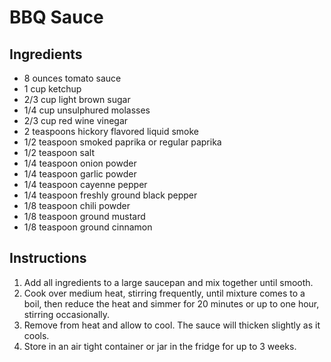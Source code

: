 # BBQ Sauce

## Ingredients

- 8 ounces tomato sauce
- 1 cup ketchup
- 2/3 cup light brown sugar
- 1/4 cup unsulphured molasses
- 2/3 cup red wine vinegar
- 2 teaspoons hickory flavored liquid smoke
- 1/2 teaspoon smoked paprika or regular paprika
- 1/2 teaspoon salt
- 1/4 teaspoon onion powder
- 1/4 teaspoon garlic powder
- 1/4 teaspoon cayenne pepper
- 1/4 teaspoon freshly ground black pepper
- 1/8 teaspoon chili powder
- 1/8 teaspoon ground mustard
- 1/8 teaspoon ground cinnamon

## Instructions

1. Add all ingredients to a large saucepan and mix together until smooth.
1. Cook over medium heat, stirring frequently, until mixture comes to a boil, then reduce the heat and simmer for 20 minutes or up to one hour, stirring occasionally.
1. Remove from heat and allow to cool. The sauce will thicken slightly as it cools.
1. Store in an air tight container or jar in the fridge for up to 3 weeks.
